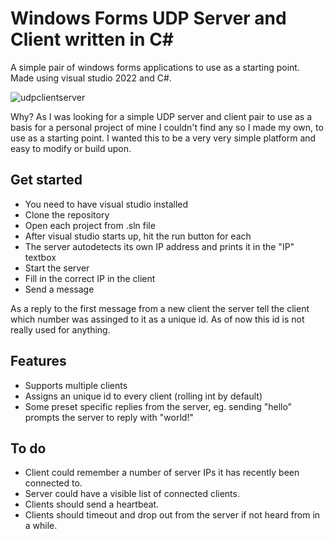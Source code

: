 # Windows Forms UDP Server and Client written in C#
A simple pair of windows forms applications to use as a starting point.
Made using visual studio 2022 and C#.

![udpclientserver](https://github.com/ledimestari/udpserverclient/assets/36168743/6aa24635-5bc7-4de1-9686-992a8ce83a6f)

Why?
As I was looking for a simple UDP server and client pair to use as a basis for a personal project of mine I couldn't find any so I made my own, to use as a starting point.
I wanted this to be a very very simple platform and easy to modify or build upon.

## Get started

 - You need to have visual studio installed
 - Clone the repository
 - Open each project from .sln file
 - After visual studio starts up, hit the run button for each
 - The server autodetects its own IP address and prints it in the "IP" textbox
 - Start the server
 - Fill in the correct IP in the client
 - Send a message

As a reply to the first message from a new client the server tell the client which number was assinged to it as a unique id.
As of now this id is not really used for anything.

## Features

 - Supports multiple clients
 - Assigns an unique id to every client (rolling int by default)
 - Some preset specific replies from the server, eg. sending "hello" prompts the server to reply with "world!"

## To do

 - Client could remember a number of server IPs it has recently been connected to.
 - Server could have a visible list of connected clients.
 - Clients should send a heartbeat.
 - Clients should timeout and drop out from the server if not heard from in a while.
